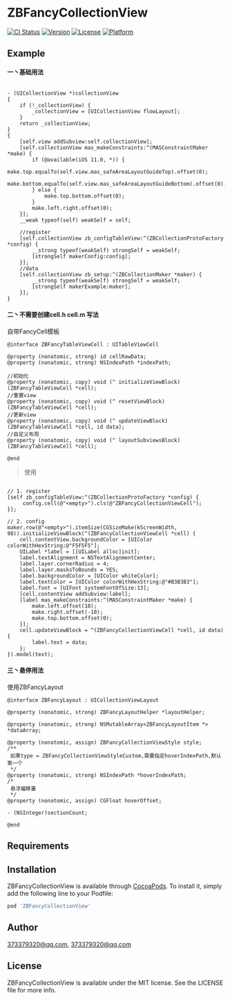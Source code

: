 # ZBFancyCollectionView

[![CI Status](https://img.shields.io/travis/373379320@qq.com/ZBFancyCollectionView.svg?style=flat)](https://travis-ci.org/373379320@qq.com/ZBFancyCollectionView)
[![Version](https://img.shields.io/cocoapods/v/ZBFancyCollectionView.svg?style=flat)](https://cocoapods.org/pods/ZBFancyCollectionView)
[![License](https://img.shields.io/cocoapods/l/ZBFancyCollectionView.svg?style=flat)](https://cocoapods.org/pods/ZBFancyCollectionView)
[![Platform](https://img.shields.io/cocoapods/p/ZBFancyCollectionView.svg?style=flat)](https://cocoapods.org/pods/ZBFancyCollectionView)

## Example

#### 一丶基础用法

```oc

- (UICollectionView *)collectionView
{
    if (!_collectionView) {
        _collectionView = [UICollectionView flowLayout];
    }
    return _collectionView;
}
{
    [self.view addSubview:self.collectionView];
    [self.collectionView mas_makeConstraints:^(MASConstraintMaker *make) {
        if (@available(iOS 11.0, *)) {
            make.top.equalTo(self.view.mas_safeAreaLayoutGuideTop).offset(0);
            make.bottom.equalTo(self.view.mas_safeAreaLayoutGuideBottom).offset(0);
        } else {
            make.top.bottom.offset(0);
        }
        make.left.right.offset(0);
    }];
    __weak typeof(self) weakSelf = self;
    
    //register
    [self.collectionView zb_configTableView:^(ZBCollectionProtoFactory *config) {
        __strong typeof(weakSelf) strongSelf = weakSelf;
        [strongSelf makerConfig:config];
    }];
    //data
    [self.collectionView zb_setup:^(ZBCollectionMaker *maker) {
        __strong typeof(weakSelf) strongSelf = weakSelf;
        [strongSelf makerExample:maker];
    }];
}
```
#### 二丶不需要创建cell.h cell.m 写法

自带FancyCell模板

```oc
@interface ZBFancyTableViewCell : UITableViewCell

@property (nonatomic, strong) id cellRawData;
@property (nonatomic, strong) NSIndexPath *indexPath;

//初始化
@property (nonatomic, copy) void (^ initializeViewBlock)(ZBFancyTableViewCell *cell);
//重置view
@property (nonatomic, copy) void (^ resetViewBlock)(ZBFancyTableViewCell *cell);
//更新view
@property (nonatomic, copy) void (^ updateViewBlock)(ZBFancyTableViewCell *cell, id data);
//自定义布局
@property (nonatomic, copy) void (^ layoutSubviewsBlock)(ZBFancyTableViewCell *cell);

@end
```

> 使用

```oc

// 1. register
[self zb_configTableView:^(ZBCollectionProtoFactory *config) {
	 config.cell(@"<empty>").cls(@"ZBFancyCollectionViewCell");
}];
        
// 2. config        
maker.row(@"<empty>").itemSize(CGSizeMake(kScreenWidth, 98)).initializeViewBlock(^(ZBFancyCollectionViewCell *cell) {
    cell.contentView.backgroundColor = [UIColor colorWithHexString:@"F5F5F5"];
    UILabel *label = [[UILabel alloc]init];
    label.textAlignment = NSTextAlignmentCenter;
    label.layer.cornerRadius = 4;
    label.layer.masksToBounds = YES;
    label.backgroundColor = [UIColor whiteColor];
    label.textColor = [UIColor colorWithHexString:@"#B3B3B3"];
    label.font = [UIFont systemFontOfSize:13];
    [cell.contentView addSubview:label];
    [label mas_makeConstraints:^(MASConstraintMaker *make) {
        make.left.offset(10);
        make.right.offset(-10);
        make.top.bottom.offset(0);
    }];
    cell.updateViewBlock = ^(ZBFancyCollectionViewCell *cell, id data) {
        label.text = data;
    };
}).model(text);
```


#### 三丶悬停用法

使用ZBFancyLayout


```
@interface ZBFancyLayout : UICollectionViewLayout

@property (nonatomic, strong) ZBFancyLayoutHelper *layoutHelper;

@property (nonatomic, strong) NSMutableArray<ZBFancyLayoutItem *> *dataArray;

@property (nonatomic, assign) ZBFancyCollectionViewStyle style;
/**
 如果type = ZBFancyCollectionViewStyleCustom,需要指定hoverIndexPath,默认第一个
 */
@property (nonatomic, strong) NSIndexPath *hoverIndexPath;
/*
 悬浮偏移量
 */
@property (nonatomic, assign) CGFloat hoverOffset;

- (NSInteger)sectionCount;

@end
```

## Requirements

## Installation

ZBFancyCollectionView is available through [CocoaPods](https://cocoapods.org). To install
it, simply add the following line to your Podfile:

```ruby
pod 'ZBFancyCollectionView'
```

## Author

373379320@qq.com, 373379320@qq.com

## License

ZBFancyCollectionView is available under the MIT license. See the LICENSE file for more info.
